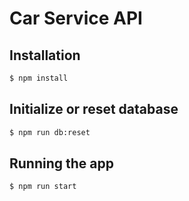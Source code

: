 # Car Service API

## Installation

```bash
$ npm install
```

## Initialize or reset database

```bash
$ npm run db:reset
```

## Running the app

```bash
$ npm run start
```
